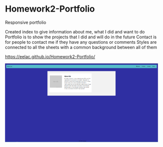 # Homework2-Portfolio

Responsive portfolio

Created index to give information about me, what I did and want to do
Portfolio is to show the projects that I did and will do in the future
Contact is for people to contact me if they have any questions or comments
Styles are connected to all the sheets with a common background between all of them

https://eelac.github.io/Homework2-Portfolio/

![Screenshot](Images/Portfolio.png)